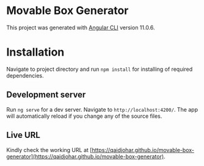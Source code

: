# Movable Box Generator

This project was generated with [Angular CLI](https://github.com/angular/angular-cli) version 11.0.6.

# Installation

Navigate to project directory and run `npm install` for installing of required dependencies.

## Development server

Run `ng serve` for a dev server. Navigate to `http://localhost:4200/`. The app will automatically reload if you change any of the source files.

## Live URL 

Kindly check the working URL at [https://qaidjohar.github.io/movable-box-generator](https://qaidjohar.github.io/movable-box-generator).
